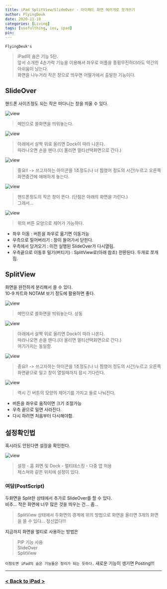 ```yaml
---
title: iPad SplitView/SlideOver - 아이패드 화면 여러개로 쪼개쓰기
author: FlyingDeuk
date: 2020-11-18
categories: [Living]
tags: [usefulthing, ios, ipad]
pin:
---
```


`FlyingDeuk's`
> iPad의 숨은 기능 5탄. <br>
앞서 소개한 4손가락 기능을 이용해서 좌우로 어플을 종횡무진하더라도 약간의 아쉬움이 남는다. <br>
화면을 나누거라 작은 창으로 띄우면 어떨가에서 출발한 기능이다.

## SlideOver
핸드폰 사이즈정도 되는 작은 떠다니는 창을 띄울 수 있다.

![view](/img/living/ipad/view.jpg)
>메인으로 쓸화면을 띄워놓는다. <br>

![view](/img/living/ipad/view1.jpg)
>아래에서 살짝 위로 올리면 Dock이 따라 나온다. <br>
따라나오면 손을 뗀다.(더 올리면 멀티선택화면으로 간다.)

![view](/img/living/ipad/view11.jpg)
>중요!! -> 쓰고자하는 아이콘을 1초정도(나 너 찜했어 정도의 시간)누르고 오른쪽화면중간에 애매하게 놓는다.

![view](/img/living/ipad/view21.jpg)
>핸드폰정도의 작은 창이 뜬다. (단점은 아래의 화면을 가린다.)<br>
그래서...

![view](/img/living/ipad/view22.jpg)
>위의 버튼 모양으로 제어가 가능하다.
- 좌우 이동 : 버튼을 좌우로 옮기면 이동가능
- 우측으로 밀어버리기 : 창이 들어가서 닫힌다.
- 우측에서 당겨오기 : 이전 실행된 SlideOver가 다시열림.
- 우측끝으로 이동후 밀기(버티기) : SplitView로(아래 참조) 전환된다. 두개로 쪼개짐.


## SplitView
화면을 완전하게 분리해서 쓸 수 있다. <br>
10-9 차트와 NOTAM 보기 정도에 활용하면 좋다. <br>

![view](/img/living/ipad/view.jpg)
>메인으로 쓸화면을 띄워놓는다. 상동 <br>

![view](/img/living/ipad/view1.jpg)
>아래에서 살짝 위로 올리면 Dock이 따라 나온다. <br>
따라나오면 손을 뗀다.(더 올리면 멀티선택화면으로 간다.) <br>
여기가지는 동일함.

![view](/img/living/ipad/view12.jpg)
>중요!! -> 쓰고자하는 아이콘을 1초정도(나 너 찜했어 정도의 시간)누르고 오른쪽 화면끝으로 밀고 창이 열릴때까지 잠시 기다린다.

![view](/img/living/ipad/view31.jpg)
>역시 긴 버튼의 모양의 제어기를 가지고 둘로 나눠진다. <br>
- 버튼을 좌우로 움직이면 크기 조절가능
- 우측 끝으로 밀면 사라진다.
- 다시 하려면 처음부터 다시해야함.

## 설정확인법
혹시라도 안된다면 설정을 확인한다.

![view](/img/living/ipad/view4.jpg)
>설정 - 홈 화면 및 Dock - 멀티테스킹 - 다중 앱 허용 <br>
제스쳐와 같은 위치에 설정이 있다.


### 여담(PostScript)
두화면을 Split한 상태에서 추가로 SlideOver를 할 수 있다. <br>
비추... 작은 화면에 너무 많은 것을 띄우는 건... 좀...
>SplitView 상태에서 두화면의 경계에 위의 방법으로 화면을 올리면 3개의 화면을 쓸 수 있다... 정신없다!!!

지금까지 화면을 멀티로 사용하는 방법은
> PIP 기능 사용 <br>
SlideOver <br>
SplitView <br>

`이정도면 iPad의 숨은 기능들은 정리가 되는 듯하다.` 새로운 기능이 생기면 Posting!!!

-----------

### [< Back to iPad >](/posts/Ipad/)
